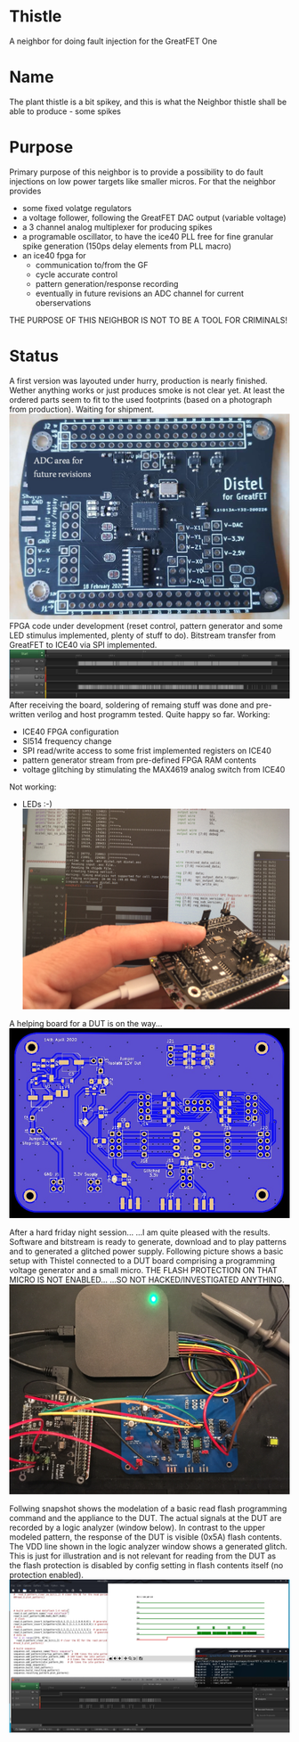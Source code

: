 # Thistle
A neighbor for doing fault injection for the GreatFET One
# Name
The plant thistle is a bit spikey, and this is what the Neighbor thistle shall be able to produce - some spikes
# Purpose
Primary purpose of this neighbor is to provide a possibility to do fault injections on low power targets like smaller micros. For that the neighbor provides
* some fixed volatge regulators
* a voltage follower, following the GreatFET DAC output (variable voltage)
* a 3 channel analog multiplexer for producing spikes
* a programable oscillator, to have the ice40 PLL free for fine granular spike generation (150ps delay elements from PLL macro)
* an ice40 fpga for
  * communication to/from the GF
  * cycle accurate control
  * pattern generation/response recording
  * eventually in future revisions an ADC channel for current oberservations

THE PURPOSE OF THIS NEIGHBOR IS NOT TO BE A TOOL FOR CRIMINALS!
# Status 
A first version was layouted under hurry, production is nearly finished. Wether anything works or just produces smoke is not clear yet. At least the ordered parts seem to fit to the used footprints (based on a photograph from production). Waiting for shipment.
![Alt text](PoC/DistelV0.1.jpg?raw=true "Distel V0.1")
FPGA code under development (reset control, pattern generator and some LED stimulus implemented, plenty of stuff to do).
Bitstream transfer from GreatFET to ICE40 via SPI implemented.
![Alt text](PoC/ICE40Config.jpg?raw=true "Config stimulus")
After receiving the board, soldering of remaing stuff was done and pre-written verilog and host programm tested. Quite happy so far.
Working:
  * ICE40 FPGA configuration
  * SI514 frequency change
  * SPI read/write access to some frist implemented registers on ICE40  
  * pattern generator stream from pre-defined FPGA RAM contents
  * voltage glitching by stimulating the MAX4619 analog switch from ICE40
  
Not working:
  * LEDs :-) 
![Alt text](PoC/DistelFirstActivity.JPG?raw=true "First operation")

A helping board for a DUT is on the way...
![Alt text](DUTBoard/DUTBoard.jpg?raw=true "DUT Board")

After a hard friday night session... ...I am quite pleased with the results. Software and bitstream is ready to generate, download and to play patterns and to generated a glitched power supply.
Following picture shows a basic setup with Thistel connected to a DUT board comprising a programming voltage generator and a small micro. THE FLASH PROTECTION ON THAT MICRO IS NOT ENABLED... ...SO NOT HACKED/INVESTIGATED ANYTHING. 
![Alt text](PoC/BasicOperationSetup.jpg?raw=true "Basic Operation Setup")

Follwing snapshot shows the modelation of a basic read flash programming command and the appliance to the DUT. The actual signals at the DUT are recorded by a logic analyzer (window below). In contrast to the upper modeled pattern, the response of the DUT is visible (0x5A) flash contents.
The VDD line shown in the logic analyzer window shows a generated glitch. This is just for illustration and is not relevant for reading from the DUT as the flash protection is disabled by config setting in flash contents itself (no protection enabled). 
![Alt text](PoC/BasicOperation.jpg?raw=true "Basic Operation")


